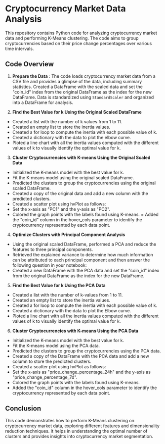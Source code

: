 # Cryptocurrency Market Data Analysis

This repository contains Python code for analyzing cryptocurrency market data and performing K-Means clustering. The code aims to group cryptocurrencies based on their price change percentages over various time intervals.

## Code Overview

1. **Prepare the Data** : The code loads cryptocurrency market data from a CSV file and provides a glimpse of the data, including summary statistics. Created a DataFrame with the scaled data and set the "coin_id" index from the original DataFrame as the index for the new DataFrame. Data is standardized using `StandardScaler` and organized into a DataFrame for analysis.


2. **Find the Best Value for k Using the Original Scaled DataFrame**
- Created a list with the number of k values from 1 to 11.
- Created an empty list to store the inertia values.
- Created a for loop to compute the inertia with each possible value of k.
- Created a dictionary with the data to plot the elbow curve.
- Ploted a line chart with all the inertia values computed with the different values of k to visually identify the optimal value for k.
   
3. **Cluster Cryptocurrencies with K-means Using the Original Scaled Data**
- Initialized the K-means model with the best value for k.
- Fit the K-means model using the original scaled DataFrame.
- Predicted the clusters to group the cryptocurrencies using the original scaled DataFrame.
- Created a copy of the original data and add a new column with the predicted clusters.
- Created a scatter plot using hvPlot as follows:
- Set the x-axis as "PC1" and the y-axis as "PC2".
- Colored the graph points with the labels found using K-means.
= Added the "coin_id" column in the hover_cols parameter to identify the cryptocurrency represented by each data point.


4. **Optimize Clusters with Principal Component Analysis**
- Using the original scaled DataFrame, performed a PCA and reduce the features to three principal components.
- Retrieved the explained variance to determine how much information can be attributed to each principal component and then answer the following question in your notebook:
- Created a new DataFrame with the PCA data and set the "coin_id" index from the original DataFrame as the index for the new DataFrame.

5. **Find the Best Value for k Using the PCA Data**
- Created a list with the number of k-values from 1 to 11.
- Created an empty list to store the inertia values.
- Created a for loop to compute the inertia with each possible value of k.
- Created a dictionary with the data to plot the Elbow curve.
- Ploted a line chart with all the inertia values computed with the different values of k to visually identify the optimal value for k.

6. **Cluster Cryptocurrencies with K-means Using the PCA Data**
- Initialized the K-means model with the best value for k.
- Fit the K-means model using the PCA data.
- Predicted the clusters to group the cryptocurrencies using the PCA data.
- Created a copy of the DataFrame with the PCA data and add a new column to store the predicted clusters.
- Created a scatter plot using hvPlot as follows:
- Set the x-axis as "price_change_percentage_24h" and the y-axis as "price_change_percentage_7d".
- Colored the graph points with the labels found using K-means.
- Added the "coin_id" column in the hover_cols parameter to identify the cryptocurrency represented by each data point.

## Conclusion

This code demonstrates how to perform K-Means clustering on cryptocurrency market data, exploring different features and dimensionality reduction techniques. It helps in understanding the optimal number of clusters and provides insights into cryptocurrency market segmentation.

